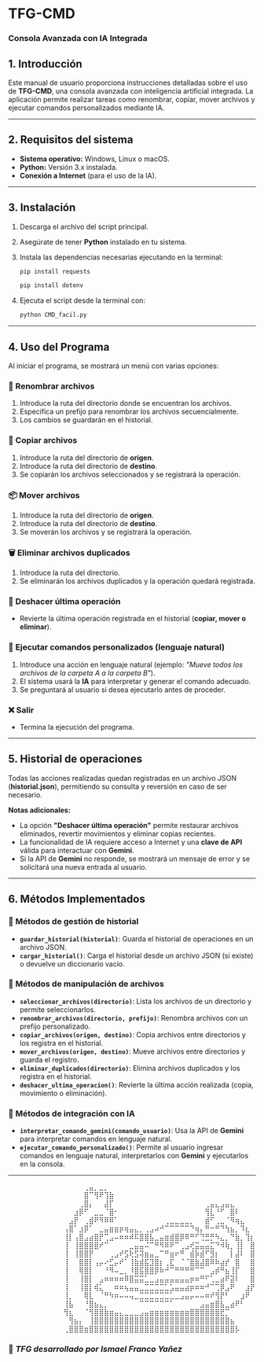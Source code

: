# TFG-CMD

### Consola Avanzada con IA Integrada

## 1. Introducción
Este manual de usuario proporciona instrucciones detalladas sobre el uso de **TFG-CMD**, una consola avanzada con inteligencia artificial integrada. La aplicación permite realizar tareas como renombrar, copiar, mover archivos y ejecutar comandos personalizados mediante IA.

---

## 2. Requisitos del sistema
- **Sistema operativo:** Windows, Linux o macOS.
- **Python:** Versión 3.x instalada.
- **Conexión a Internet** (para el uso de la IA).

---

## 3. Instalación
1. Descarga el archivo del script principal.
2. Asegúrate de tener **Python** instalado en tu sistema.
3. Instala las dependencias necesarias ejecutando en la terminal:
   ```bash
   pip install requests
   ```
   ```bash
   pip install dotenv
   ```

4. Ejecuta el script desde la terminal con:
   ```bash
   python CMD_facil.py
   ```

---

## 4. Uso del Programa
Al iniciar el programa, se mostrará un menú con varias opciones:

### 📂 Renombrar archivos
1. Introduce la ruta del directorio donde se encuentran los archivos.
2. Especifica un prefijo para renombrar los archivos secuencialmente.
3. Los cambios se guardarán en el historial.

### 📄 Copiar archivos
1. Introduce la ruta del directorio de **origen**.
2. Introduce la ruta del directorio de **destino**.
3. Se copiarán los archivos seleccionados y se registrará la operación.

### 📦 Mover archivos
1. Introduce la ruta del directorio de **origen**.
2. Introduce la ruta del directorio de **destino**.
3. Se moverán los archivos y se registrará la operación.

### 🗑️ Eliminar archivos duplicados
1. Introduce la ruta del directorio.
2. Se eliminarán los archivos duplicados y la operación quedará registrada.

### 🔄 Deshacer última operación
- Revierte la última operación registrada en el historial (**copiar, mover o eliminar**).

### 🤖 Ejecutar comandos personalizados (lenguaje natural)
1. Introduce una acción en lenguaje natural (ejemplo: *"Mueve todos los archivos de la carpeta A a la carpeta B"*).
2. El sistema usará la **IA** para interpretar y generar el comando adecuado.
3. Se preguntará al usuario si desea ejecutarlo antes de proceder.

### ❌ Salir
- Termina la ejecución del programa.

---

## 5. Historial de operaciones
Todas las acciones realizadas quedan registradas en un archivo JSON (**historial.json**), permitiendo su consulta y reversión en caso de ser necesario.

**Notas adicionales:**
- La opción **"Deshacer última operación"** permite restaurar archivos eliminados, revertir movimientos y eliminar copias recientes.
- La funcionalidad de IA requiere acceso a Internet y una **clave de API** válida para interactuar con **Gemini**.
- Si la API de **Gemini** no responde, se mostrará un mensaje de error y se solicitará una nueva entrada al usuario.

---

## 6. Métodos Implementados
### 📌 Métodos de gestión de historial
- **`guardar_historial(historial)`**: Guarda el historial de operaciones en un archivo JSON.
- **`cargar_historial()`**: Carga el historial desde un archivo JSON (si existe) o devuelve un diccionario vacío.

### 📌 Métodos de manipulación de archivos
- **`seleccionar_archivos(directorio)`**: Lista los archivos de un directorio y permite seleccionarlos.
- **`renombrar_archivos(directorio, prefijo)`**: Renombra archivos con un prefijo personalizado.
- **`copiar_archivos(origen, destino)`**: Copia archivos entre directorios y los registra en el historial.
- **`mover_archivos(origen, destino)`**: Mueve archivos entre directorios y guarda el registro.
- **`eliminar_duplicados(directorio)`**: Elimina archivos duplicados y los registra en el historial.
- **`deshacer_ultima_operacion()`**: Revierte la última acción realizada (copia, movimiento o eliminación).

### 📌 Métodos de integración con IA
- **`interpretar_comando_gemini(comando_usuario)`**: Usa la API de **Gemini** para interpretar comandos en lenguaje natural.
- **`ejecutar_comando_personalizado()`**: Permite al usuario ingresar comandos en lenguaje natural, interpretarlos con **Gemini** y ejecutarlos en la consola.

---



⠀⠀⠀⠀⠀⠀⠀⠀⠀⠀⠀⠀⠀⠀⠀⢀⣤⡀⣀⡀⠀⠀⠀⠀⠀⠀⠀⠀⠀⠀⠀⠀⠀⠀⠀⠀⠀⠀⠀⠀⠀⠀⠀⠀⠀⠀⠀⠀⠀
⠀⠀⠀⠀⠀⠀⠀⠀⠀⠀⠀⠀⠀⠀⠀⣿⠉⢻⠟⢹⣷⠀⠀⠀⠀⠀⠀⠀⠀⠀⠀⠀⠀⠀⠀⠀⠀⠀⠀⠀⠀⠀⠀⠀⠀⠀⠀⠀⠀
⠀⠀⠀⠀⠀⠀⠀⠀⠀⠀⠀⠀⠀⠀⢀⣿⡄⠀⠀⣼⡏⠀⠀⠀⠀⠀⠀⠀⠀⠀⠀⠀⠀⠀⠀⠀⠀⠀⠀⢀⣤⣄⣠⣤⣄⠀⠀⠀⠀
⠀⠀⠀⠀⠀⠀⠀⠀⠀⠀⠀⠀⠀⣰⡿⠋⠀⣀⣀⠈⣿⠂⠀⠀⠀⠀⠀⠀⠀⠀⠀⠀⠀⠀⠀⠀⠀⠀⠀⢻⣇⠘⠋⠀⣿⠇⠀⠀⠀
⠀⠀⠀⠀⠀⠀⠀⠀⠀⠀⠀⠀⣠⡟⠀⢀⣾⠟⠻⠿⠿⠁⠀⠀⠀⠀⠀⠀⠀⠀⠀⢀⣀⣀⣀⣀⡀⠀⠀⣾⠋⢀⣀⠈⠻⢶⣄⠀⠀
⠀⠀⠀⠀⠀⠀⠀⠀⠀⠀⠀⢠⣿⠁⣰⡿⠁⠀⣀⣤⣶⣶⡶⢶⣤⣄⡀⢀⣠⠴⠚⠉⠉⠉⠉⠉⠙⢶⡄⠛⠒⠛⠙⢳⣦⡀⠹⣆⠀
⠀⠀⠀⠀⠀⠀⠀⠀⠀⠀⠀⢸⡇⢠⣿⣠⣴⣿⡟⢉⣠⠤⠶⠶⠾⠯⣿⣿⣧⣀⣤⣶⣾⣿⡿⠿⠛⠋⢙⣛⡛⠳⣄⡀⠙⣷⡀⢹⡆
⠀⠀⠀⠀⠀⠀⠀⠀⠀⠀⠀⢸⠀⢸⣿⣿⣿⣿⠞⠉⠀⠀⠀⠀⣀⣤⣤⠬⠉⠛⠻⠿⠟⠉⢀⣠⢞⣭⣤⣤⣍⠙⠺⢷⡀⢸⡇⠀⣿
⠀⠀⠀⠀⠀⠀⠀⠀⠀⠀⠀⢸⠀⢸⣿⣿⡟⠀⠀⠀⢀⣠⠞⣫⢗⣫⢽⣶⣤⣀⠉⠛⣶⠖⠛⠀⣾⡷⣾⠋⣻⡆⠀⠀⡇⣼⠇⠀⣿
⠀⠀⠀⠀⠀⠀⠀⠀⠀⠀⠀⢸⠀⠀⣿⣿⡇⢠⡤⠔⣋⡤⠞⠁⢸⣷⣾⣯⣹⣿⡆⢀⣏⠀⠈⠈⣿⣷⣼⣿⠿⠷⣴⡞⠀⣿⠀⠀⣿
⠀⠀⠀⠀⠀⠀⠀⠀⠀⠀⠀⢸⠀⠀⢿⣿⡇⠀⠀⠘⠻⠤⣀⡀⠸⣿⣯⣿⣿⡿⠷⠚⠉⠛⠛⠛⠛⠉⠉⠀⣠⡾⠛⣦⢸⡏⠀⠀⣿
⠀⠀⠀⠀⠀⠀⠀⠀⠀⠀⠀⢸⠀⠀⢸⣿⡇⠀⣠⠶⠶⠶⠶⠿⣿⣭⣭⣁⣀⣠⣤⣤⣤⣤⣤⣤⡶⠶⠛⠋⢁⣀⣴⠟⣽⠇⠀⠀⣿
⠀⠀⠀⠀⠀⠀⠀⠀⠀⠀⠀⢸⠀⠀⢸⣿⡇⢾⣅⠀⠀⠶⠶⢦⣤⣤⣀⣉⣉⣉⣉⣁⣡⣤⣤⣴⡶⠶⠶⠚⠉⢉⡿⣠⠟⠀⠀⣰⡟
⠀⠀⠀⠀⠀⠀⠀⠀⠀⠀⠀⢸⡀⠀⠀⢿⣇⠀⠈⠛⠳⠶⠤⠤⢤⣀⣉⣉⣉⣉⣉⣉⣁⣀⣠⣤⡤⠤⠤⠶⠞⢻⡟⠃⠀⠀⣰⠟⠀
⠀⠀⠀⠀⠀⠀⠀⠀⠀⠀⠀⢸⣧⠀⠀⠘⣿⣦⣄⡀⠀⠀⠀⠀⠀⠀⠉⠉⠉⠉⠉⠉⠁⠀⠀⠀⠀⠀⣠⣤⣶⣿⣧⣀⣴⠟⠃⠀⠀
⠀⠀⠀⠀⠀⠀⠀⠀⠀⠀⠀⢻⣆⠀⠀⠈⢻⣿⣿⣷⣶⣤⣄⣀⣀⣀⣠⣤⣶⣶⣶⣶⣶⣶⣶⣶⣿⣿⣿⣿⣿⣿⣟⡉⠀⠀⠀⠀⠀
⠀⠀⠀⠀⠀⠀⠀⠀⠀⠀⠀⠀⢻⣦⡄⠀⢸⣿⣿⣿⣿⣿⣿⣿⣿⣿⣿⣿⣿⣿⣿⣿⣿⣿⣿⣿⣿⣿⣿⣿⣿⣿⣿⣿⣦⠀⠀⠀⠀
⠀⠀⠀⠀⠀⠀⠀⠀⠀⠀⠀⢀⣿⣿⣿⣶⣿⣿⣿⣿⣿⣿⣿⣿⣿⣿⣿⣿⣿⣿⣿⣿⣿⣿⣿⣿⣿⣿⣿⣿⣿⣿⣿⣿⣿⡧⠀⠀⠀


### 🚀 *TFG desarrollado por Ismael Franco Yañez*

